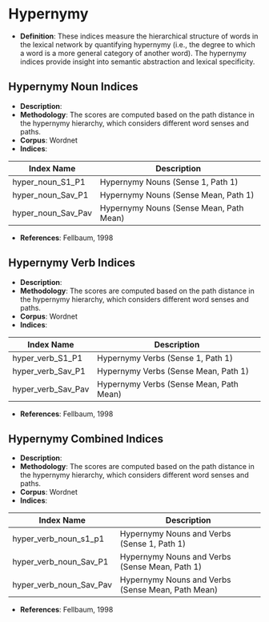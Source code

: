# Hypernymy 

- **Definition**: These indices measure the hierarchical structure of words in the lexical network by quantifying hypernymy (i.e., the degree to which a word is a more general category of another word). The hypernymy indices provide insight into semantic abstraction and lexical specificity.



## Hypernymy Noun Indices
- **Description**:
- **Methodology**: The scores are computed based on the path distance in the hypernymy hierarchy, which considers different word senses and paths.
- **Corpus**: Wordnet
- **Indices**:

| Index Name             | Description                                     |
|------------------------|-------------------------------------------------|
| hyper_noun_S1_P1      | Hypernymy Nouns (Sense 1, Path 1)              |
| hyper_noun_Sav_P1     | Hypernymy Nouns (Sense Mean, Path 1)           |
| hyper_noun_Sav_Pav    | Hypernymy Nouns (Sense Mean, Path Mean)        |

- **References**: Fellbaum, 1998


## Hypernymy Verb Indices
- **Description**:
- **Methodology**: The scores are computed based on the path distance in the hypernymy hierarchy, which considers different word senses and paths.
- **Corpus**: Wordnet
- **Indices**:

| Index Name             | Description                                     |
|------------------------|-------------------------------------------------|
| hyper_verb_S1_P1      | Hypernymy Verbs (Sense 1, Path 1)              |
| hyper_verb_Sav_P1     | Hypernymy Verbs (Sense Mean, Path 1)           |
| hyper_verb_Sav_Pav    | Hypernymy Verbs (Sense Mean, Path Mean)        |

- **References**: Fellbaum, 1998


## Hypernymy Combined Indices
- **Description**:
- **Methodology**: The scores are computed based on the path distance in the hypernymy hierarchy, which considers different word senses and paths.
- **Corpus**: Wordnet
- **Indices**:

| Index Name             | Description                                         |
|------------------------|-----------------------------------------------------|
| hyper_verb_noun_s1_p1  | Hypernymy Nouns and Verbs (Sense 1, Path 1)        |
| hyper_verb_noun_Sav_P1 | Hypernymy Nouns and Verbs (Sense Mean, Path 1)    |
| hyper_verb_noun_Sav_Pav| Hypernymy Nouns and Verbs (Sense Mean, Path Mean) |

- **References**: Fellbaum, 1998

